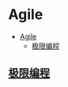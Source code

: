 # Agile

- [Agile](#agile)
  - [极限编程](#%e6%9e%81%e9%99%90%e7%bc%96%e7%a8%8b)

## [极限编程](http://www.scrumcn.com/agile/xp.html)
